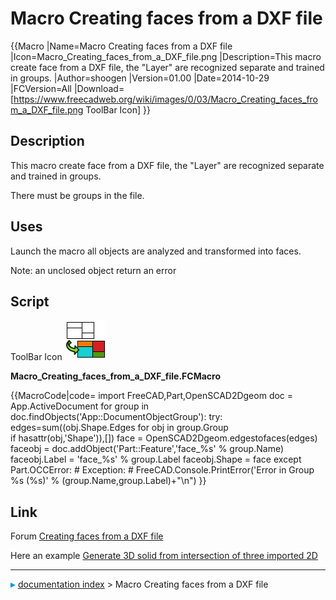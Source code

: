 # Macro Creating faces from a DXF file
{{Macro
|Name=Macro Creating faces from a DXF file
|Icon=Macro_Creating_faces_from_a_DXF_file.png
|Description=This macro create face from a DXF file, the "Layer" are recognized separate and trained in groups.
|Author=shoogen
|Version=01.00
|Date=2014-10-29
|FCVersion=All
|Download=[https://www.freecadweb.org/wiki/images/0/03/Macro_Creating_faces_from_a_DXF_file.png ToolBar Icon]
}}

## Description

This macro create face from a DXF file, the \"Layer\" are recognized separate and trained in groups.

There must be groups in the file.

## Uses

Launch the macro all objects are analyzed and transformed into faces.

Note: an unclosed object return an error

## Script



ToolBar Icon ![](images/Macro_Creating_faces_from_a_DXF_file.png )

**Macro\_Creating\_faces\_from\_a\_DXF\_file.FCMacro**


{{MacroCode|code=
import FreeCAD,Part,OpenSCAD2Dgeom
doc = App.ActiveDocument
for group in doc.findObjects('App::DocumentObjectGroup'):
    try:
        edges=sum((obj.Shape.Edges for obj in group.Group \
                if hasattr(obj,'Shape')),[])
        face = OpenSCAD2Dgeom.edgestofaces(edges)
        faceobj = doc.addObject('Part::Feature','face_%s' % group.Name)
        faceobj.Label = 'face_%s' % group.Label
        faceobj.Shape = face
    except Part.OCCError: # Exception: # 
        FreeCAD.Console.PrintError('Error in Group %s (%s)' % (group.Name,group.Label)+"\n")
}}



## Link

Forum [Creating faces from a DXF file](http://forum.freecadweb.org/viewtopic.php?f=3&t=8144)

Here an example [Generate 3D solid from intersection of three imported 2D](http://forum.freecadweb.org/viewtopic.php?f=3&t=8280&p=67863#p67840)



---
![](images/Right_arrow.png) [documentation index](../README.md) > Macro Creating faces from a DXF file
